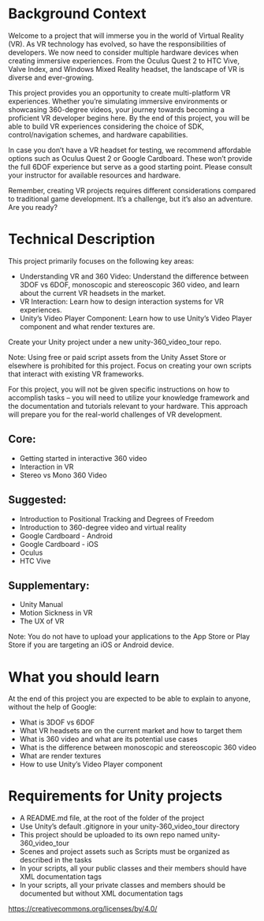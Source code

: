 # Background Context

Welcome to a project that will immerse you in the world of Virtual Reality (VR). As VR technology has evolved, so have the responsibilities of developers. We now need to consider multiple hardware devices when creating immersive experiences. From the Oculus Quest 2 to HTC Vive, Valve Index, and Windows Mixed Reality headset, the landscape of VR is diverse and ever-growing.


This project provides you an opportunity to create multi-platform VR experiences. Whether you’re simulating immersive environments or showcasing 360-degree videos, your journey towards becoming a proficient VR developer begins here. By the end of this project, you will be able to build VR experiences considering the choice of SDK, control/navigation schemes, and hardware capabilities.


In case you don’t have a VR headset for testing, we recommend affordable options such as Oculus Quest 2 or Google Cardboard. These won’t provide the full 6DOF experience but serve as a good starting point. Please consult your instructor for available resources and hardware.


Remember, creating VR projects requires different considerations compared to traditional game development. It’s a challenge, but it’s also an adventure. Are you ready?

# Technical Description
This project primarily focuses on the following key areas:

- Understanding VR and 360 Video: Understand the difference between 3DOF vs 6DOF, monoscopic and stereoscopic 360 video, and learn about the current VR headsets in the market.
- VR Interaction: Learn how to design interaction systems for VR experiences.
- Unity’s Video Player Component: Learn how to use Unity’s Video Player component and what render textures are.


Create your Unity project under a new unity-360_video_tour repo.


Note: Using free or paid script assets from the Unity Asset Store or elsewhere is prohibited for this project. Focus on creating your own scripts that interact with existing VR frameworks.


For this project, you will not be given specific instructions on how to accomplish tasks – you will need to utilize your knowledge framework and the documentation and tutorials relevant to your hardware. This approach will prepare you for the real-world challenges of VR development.

## Core:

- Getting started in interactive 360 video
- Interaction in VR
- Stereo vs Mono 360 Video

## Suggested:

- Introduction to Positional Tracking and Degrees of Freedom
- Introduction to 360-degree video and virtual reality
- Google Cardboard - Android
- Google Cardboard - iOS
- Oculus
- HTC Vive

## Supplementary:

- Unity Manual
- Motion Sickness in VR
- The UX of VR


Note: You do not have to upload your applications to the App Store or Play Store if you are targeting an iOS or Android device.

# What you should learn
At the end of this project you are expected to be able to explain to anyone, without the help of Google:

- What is 3DOF vs 6DOF
- What VR headsets are on the current market and how to target them
- What is 360 video and what are its potential use cases
- What is the difference between monoscopic and stereoscopic 360 video
- What are render textures
- How to use Unity’s Video Player component

# Requirements for Unity projects
- A README.md file, at the root of the folder of the project
- Use Unity’s default .gitignore in your unity-360_video_tour directory
- This project should be uploaded to its own repo named unity-360_video_tour
- Scenes and project assets such as Scripts must be organized as described in the tasks
- In your scripts, all your public classes and their members should have XML documentation tags
- In your scripts, all your private classes and members should be documented but without XML documentation tags

https://creativecommons.org/licenses/by/4.0/
